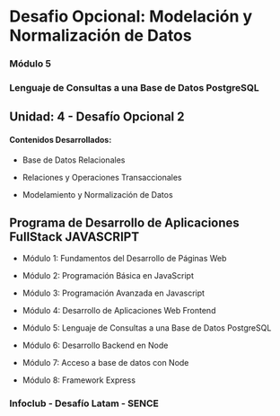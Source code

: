 # Desafio Opcional: Modelación y Normalización de Datos

### Módulo 5
### Lenguaje de Consultas a una Base de Datos PostgreSQL

## Unidad: 4 - Desafío Opcional 2

#### Contenidos Desarrollados:

- Base de Datos Relacionales

- Relaciones y Operaciones Transaccionales

- Modelamiento y Normalización de Datos

## Programa de Desarrollo de Aplicaciones FullStack JAVASCRIPT

- Módulo 1: Fundamentos del Desarrollo de Páginas Web

- Módulo 2: Programación Básica en JavaScript

- Módulo 3: Programación Avanzada en Javascript

- Módulo 4: Desarrollo de Aplicaciones Web Frontend

- Módulo 5: Lenguaje de Consultas a una Base de Datos PostgreSQL

- Módulo 6: Desarrollo Backend en Node

- Módulo 7: Acceso a base de datos con Node

- Módulo 8: Framework Express


### Infoclub - Desafío Latam - SENCE